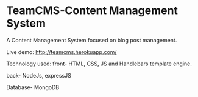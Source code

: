 # TeamCMS-Content Management System

A Content Management System focused on blog post management.


Live demo: http://teamcms.herokuapp.com/


Technology used:
front- HTML, CSS, JS and Handlebars template engine.

back- NodeJs, expressJS

Database- MongoDB
